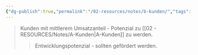 ```yaml
---
{"dg-publish":true,"permalink":"/02-resources/notes/b-kunden/","tags":["marketing/priorität"],"noteIcon":"","updated":"2025-08-26T16:35:24.152+02:00"}
---
```


>Kunden mit mittlerem Umsatzanteil - Potenzial zu [[02 - RESOURCES/Notes/A-Kunden\|A-Kunden]] zu werden.
>>Entwicklungspotenzial - sollten gefördert werden.